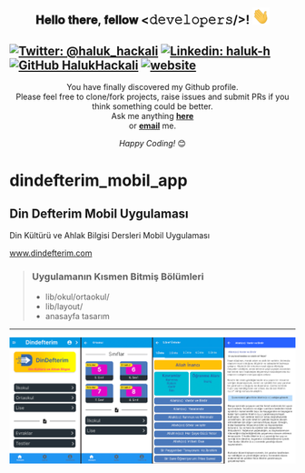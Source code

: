 <div align="center">
<h2> 𝐇𝐞𝐥𝐥𝐨 𝐭𝐡𝐞𝐫𝐞, 𝐟𝐞𝐥𝐥𝐨𝐰 <𝚍𝚎𝚟𝚎𝚕𝚘𝚙𝚎𝚛𝚜/>! <img src="https://github.com/ABSphreak/ABSphreak/blob/master/gifs/Hi.gif" width="30px"></h2>
</div>

[![Twitter: @haluk_hackali](https://img.shields.io/twitter/follow/haluk_hackali?style=social)](https://twitter.com/haluk_hackali)
[![Linkedin: haluk-h](https://img.shields.io/badge/-halukh-blue?style=flat-square&logo=Linkedin&logoColor=white&link=https://www.linkedin.com/in/halukh/)](https://www.linkedin.com/in/halukh/)
[![GitHub HalukHackali](https://img.shields.io/github/followers/HalukHackali?label=follow&style=social)](https://github.com/HalukHackali)
[![website](https://img.shields.io/badge/Website-46a2f1.svg?&style=flat-square&logo=Google-Chrome&logoColor=white&link=http://halukhackali.com.tr/)](http://halukhackali.com.tr/)
---
<div align="center">

You have finally discovered my Github profile. <br>
Please feel free to clone/fork projects, raise issues and submit PRs if you think something could be better. <br>
Ask me anything <a href="https://github.com/ABSphreak/ABSphreak/issues/new"><b>here</b></a><br>
or <a href="mailto:absphreak@outlook.com"><b>email</b></a> me.

<i>Happy Coding!</i> 😊

</div>

# dindefterim_mobil_app



## Din Defterim Mobil Uygulaması

Din Kültürü ve Ahlak Bilgisi Dersleri Mobil Uygulaması

www.dindefterim.com


> ### Uygulamanın Kısmen Bitmiş Bölümleri
> - lib/okul/ortaokul/
> - lib/layout/
> - anasayfa tasarım
----


![](https://raw.githubusercontent.com/HalukHackali/dindefterim_mobil_app/master/assets/images/mokap.png)
